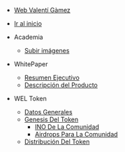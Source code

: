* [Web Valentí Gàmez](https://valentigamez.com)

* [Ir al inicio](/)

* Academia
    * [Subir imágenes](es/academia/subirImagenes.md)

* WhitePaper
    * [Resumen Ejecutivo](es/whitepaper/resumenEjecutivo.md)
    * [Descripción del Producto](es/whitepaper/descripcionDelProducto.md)

* WEL Token
    * [Datos Generales](es/wel_token/datosGenerales.md)
    * [Genesis Del Token](es/wel_token/genesisDelToken.md)
        * [INO De La Comunidad](es/wel_token/inoDeLaComunidad.md)
        * [Airdrops Para La Comunidad](es/wel_token/airdropsParaLaComunidad.md)
    * [Distribución Del Token](es/wel_token/distribucionDelToken.md)